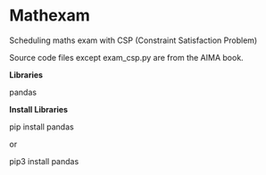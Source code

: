 # Mathexam
Scheduling maths exam with CSP (Constraint Satisfaction Problem)

Source code files except exam_csp.py are from the AIMA book.

<b> Libraries </b>

pandas

<b> Install Libraries </b>

pip install pandas 

or 

pip3 install pandas
